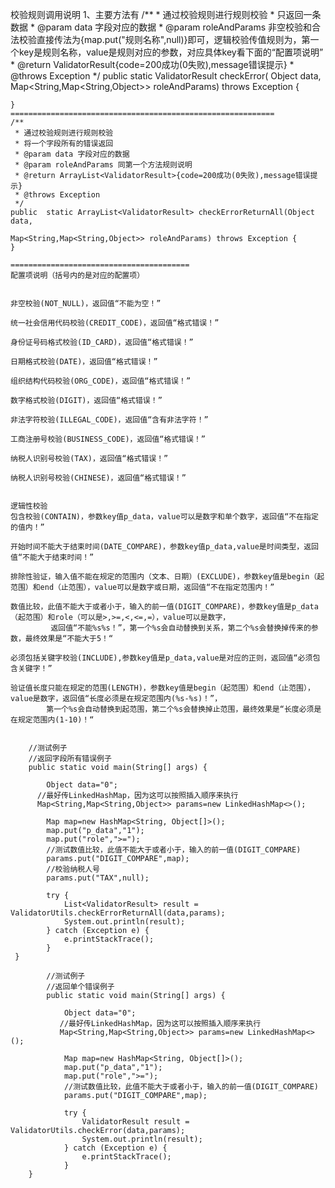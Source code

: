 校验规则调用说明
1、主要方法有
    /**
     *  通过校验规则进行规则校验
     *  只返回一条数据
     * @param data 字段对应的数据
     * @param roleAndParams  非空校验和合法校验直接传法为{map.put("规则名称",null)}即可，逻辑校验传值规则为，第一个key是规则名称，value是规则对应的参数，对应具体key看下面的“配置项说明”
     * @return ValidatorResult{code=200成功(0失败),message错误提示}
     * @throws Exception
     */
    public  static  ValidatorResult checkError( Object data,
                                      Map<String,Map<String,Object>> roleAndParams) throws Exception 
	{
	
		
	}			
	===========================================================
    /**
     * 通过校验规则进行规则校验
     * 将一个字段所有的错误返回
     * @param data 字段对应的数据
     * @param roleAndParams 同第一个方法规则说明
     * @return ArrayList<ValidatorResult>{code=200成功(0失败),message错误提示}
     * @throws Exception
     */
    public  static ArrayList<ValidatorResult> checkErrorReturnAll(Object data,
                                                 Map<String,Map<String,Object>> roleAndParams) throws Exception {
	}												 

	========================================
	配置项说明（括号内的是对应的配置项）

											
	非空校验(NOT_NULL)，返回值“不能为空！”

	统一社会信用代码校验(CREDIT_CODE)，返回值“格式错误！”

	身份证号码格式校验(ID_CARD)，返回值“格式错误！”

	日期格式校验(DATE)，返回值“格式错误！”
	
	组织结构代码校验(ORG_CODE)，返回值“格式错误！”
	
	数字格式校验(DIGIT)，返回值“格式错误！”
	
	非法字符校验(ILLEGAL_CODE)，返回值“含有非法字符！”

	工商注册号校验(BUSINESS_CODE)，返回值“格式错误！”

	纳税人识别号校验(TAX)，返回值“格式错误！”

	纳税人识别号校验(CHINESE)，返回值“格式错误！”


	逻辑性校验
	包含校验(CONTAIN)，参数key值p_data，value可以是数字和单个数字，返回值“不在指定的值内！”

	开始时间不能大于结束时间(DATE_COMPARE)，参数key值p_data,value是时间类型，返回值“不能大于结束时间！”
	
	排除性验证，输入值不能在规定的范围内（文本、日期）(EXCLUDE)，参数key值是begin（起范围）和end（止范围），value可以是数字或日期，返回值“不在指定范围内！”

	数值比较，此值不能大于或者小于，输入的前一值(DIGIT_COMPARE)，参数key值是p_data（起范围）和role（可以是>,>=,<,<=,=），value可以是数字，
	         返回值“不能%s%s！”，第一个%s会自动替换到关系，第二个%s会替换掉传来的参数，最终效果是“不能大于5！“
 
	必须包括关键字校验(INCLUDE),参数key值是p_data,value是对应的正则，返回值“必须包含关键字！”

	验证值长度只能在规定的范围(LENGTH)，参数key值是begin（起范围）和end（止范围），value是数字，返回值“长度必须是在规定范围内(%s-%s)！”，
	        第一个%s会自动替换到起范围，第二个%s会替换掉止范围，最终效果是“长度必须是在规定范围内(1-10)！“
	
	
		//测试例子
	    //返回字段所有错误例子
	    public static void main(String[] args) {

            Object data="0";
          //最好传LinkedHashMap，因为这可以按照插入顺序来执行
          Map<String,Map<String,Object>> params=new LinkedHashMap<>();

            Map map=new HashMap<String, Object[]>();
            map.put("p_data","1");
            map.put("role",">=");
            //测试数值比较，此值不能大于或者小于，输入的前一值(DIGIT_COMPARE)
            params.put("DIGIT_COMPARE",map);
            //校验纳税人号
            params.put("TAX",null);

            try {
                List<ValidatorResult> result = ValidatorUtils.checkErrorReturnAll(data,params);
                System.out.println(result);
            } catch (Exception e) {
                e.printStackTrace();
            }
     }

            //测试例子
    	    //返回单个错误例子
    	    public static void main(String[] args) {

                Object data="0";
               //最好传LinkedHashMap，因为这可以按照插入顺序来执行
               Map<String,Map<String,Object>> params=new LinkedHashMap<>();

                Map map=new HashMap<String, Object[]>();
                map.put("p_data","1");
                map.put("role",">=");
                //测试数值比较，此值不能大于或者小于，输入的前一值(DIGIT_COMPARE)
                params.put("DIGIT_COMPARE",map);

                try {
                    ValidatorResult result = ValidatorUtils.checkError(data,params);
                    System.out.println(result);
                } catch (Exception e) {
                    e.printStackTrace();
                }
        }
	
	
